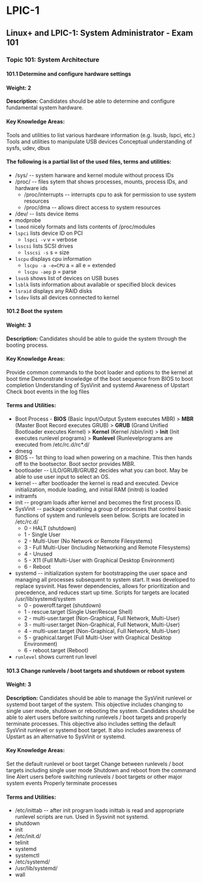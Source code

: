 # LPIC-1
## Linux+ and LPIC-1: System Administrator - Exam 101
### Topic 101: System Architecture

#### 101.1 Determine and configure hardware settings

#### Weight: 2

**Description:** Candidates should be able to determine and configure fundamental system hardware.

#### Key Knowledge Areas:

Tools and utilities to list various hardware information (e.g. lsusb, lspci, etc.)
Tools and utilities to manipulate USB devices
Conceptual understanding of sysfs, udev, dbus
#### The following is a partial list of the used files, terms and utilities:

* /sys/ -- system harware and kernel module without process IDs
* /proc/ -- files sytem that shows processes, mounts, process IDs, and hardware ids
     - /proc/interrupts -- interrupts cpu to ask for permission to use system resources
     - /proc/dma -- allows direct access to system resources
* /dev/ -- lists device items
* modprobe
* `lsmod` nicely formats and lists contents of /proc/modules
* `lspci` lists device ID on PCI
     - `lspci -v` v = verbose
* `lsscsi` lists SCSI drives
     - `lsscsi -s` s = size
* `lscpu` displays cpu information
     - `lscpu -a -e=CPU` a = all e = extended
     - `lscpu -aep` p = parse
* `lsusb` shows list of devices on USB buses
* `lsblk` lists information about available or specified block devices
* `lsraid` displays any RAID disks
* `lsdev` lists all devices connected to kernel
 

#### 101.2 Boot the system

#### Weight: 3

**Description:** Candidates should be able to guide the system through the booting process.

#### Key Knowledge Areas:

Provide common commands to the boot loader and options to the kernel at boot time
Demonstrate knowledge of the boot sequence from BIOS to boot completion
Understanding of SysVinit and systemd
Awareness of Upstart
Check boot events in the log files
#### Terms and Utilities:

* Boot Process - **BIOS** (Basic Input/Output System executes MBR) > **MBR** (Master Boot Record executes GRUB) > **GRUB** (Grand Unified Bootloader executes Kernel) > **Kernel** (Kernel /sbin/init) > **Init** (Init executes runlevel programs) > **Runlevel** (Runlevelprograms are executed from /etc/rc.d/rc*.d/
* dmesg
* BIOS -- 1st thing to load when powering on a machine. This then hands off to the bootsector. Boot sector provides MBR.
* bootloader -- LILO/GRUB/GRUB2 decides what you can boot. May be able to use user input to select an OS.
* kernel -- after bootloader the kernel is read and executed. Device initialization, module loading, and initial RAM (initrd) is loaded
* initramfs
* init -- program loads after kernel and becomes the first process ID.
* SysVinit -- package conatining a group of processes that control basic functions of system and runlevels seen below. Scripts are located in /etc/rc.d/
     - 0 - HALT (shutdown)
     - 1 - Single User
     - 2 - Multi-User (No Network or Remote Filesystems)
     - 3 - Full Multi-User (Including Networking and Remote Filesystems)
     - 4 - Unused
     - 5 - X11 (Full Multi-User with Graphical Desktop Environment)
     - 6 - Reboot
* systemd -- initialization system for bootstrapping the user space and managing all processes subsequent to system start. It was developed to replace sysvinit. Has fewer dependencies, allows for prioritization and precedence, and reduces start up time. Scripts for targets are located /usr/lib/systemd/system
     - 0 - poweroff.target (shutdown)
     - 1 - rescue.target (Single User/Rescue Shell)
     - 2 - multi-user.target (Non-Graphical, Full Network, Multi-User)
     - 3 - multi-user.target (Non-Graphical, Full Network, Multi-User)
     - 4 - multi-user.target (Non-Graphical, Full Network, Multi-User)
     - 5 - graphical.target (Full Multi-User with Graphical Desktop Environment)
     - 6 - reboot.target (Reboot)
* `runlevel` shows current run level

#### 101.3 Change runlevels / boot targets and shutdown or reboot system

#### Weight: 3

**Description:** Candidates should be able to manage the SysVinit runlevel or systemd boot target of the system. This objective includes changing to single user mode, shutdown or rebooting the system. Candidates should be able to alert users before switching runlevels / boot targets and properly terminate processes. This objective also includes setting the default SysVinit runlevel or systemd boot target. It also includes awareness of Upstart as an alternative to SysVinit or systemd.

#### Key Knowledge Areas:

Set the default runlevel or boot target
Change between runlevels / boot targets including single user mode
Shutdown and reboot from the command line
Alert users before switching runlevels / boot targets or other major system events
Properly terminate processes
#### Terms and Utilities:

* /etc/inittab -- after init program loads inittab is read and appropriate runlevel scripts are run. Used in Sysvinit not systemd.
* shutdown
* init
* /etc/init.d/
* telinit
* systemd
* systemctl
* /etc/systemd/
* /usr/lib/systemd/
* wall
